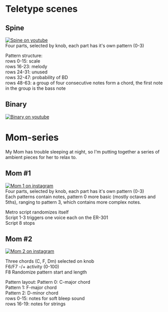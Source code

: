 # Teletype scenes
## Spine
[![Spine on youtube](http://img.youtube.com/vi/8Ut7RuTwOpU/0.jpg)](http://www.youtube.com/watch?v=8Ut7RuTwOpU)  
Four parts, selected by knob, each part has it's own pattern (0-3)  

Pattern structure:  
rows 0-15: scale  
rows 16-23: melody  
rows 24-31: unused  
rows 32-47: probability of BD  
rows 48-63: a group of four consecutive notes form a chord, the first note in the group is the bass note

## Binary
[![Binary on youtube](http://img.youtube.com/vi/xWid0iosVOk/0.jpg)](http://www.youtube.com/watch?v=xWid0iosVOk)  



# Mom-series
My Mom has trouble sleeping at night, so I'm putting together a series of ambient pieces for her to relax to.
## Mom #1
[![Mom 1 on instagram](https://github.com/attejensen/teletype/blob/master/pix/mom_1.jpg?raw=true)](https://www.instagram.com/p/BwFW5GxBanv)  
Four parts, selected by knob, each part has it's own pattern (0-3)  
Each patterns contain notes, pattern 0 more basic (mostly octaves and 5ths), ranging to pattern 3, which contains more complex notes.  

Metro script randomizes itself  
Script 1-3 triggers one voice each on the ER-301  
Script 8 stops 

## Mom #2
[![Mom 2 on instagram](https://github.com/attejensen/teletype/blob/master/pix/mom_2.jpg?raw=true)](https://www.instagram.com/p/BwIAOgsB2Om)  



Three chords (C, F, Dm) selected on knob  
F6/F7 -/+ activity (0-100)  
F8 Randomize pattern start and length  


Pattern layout: 
Pattern 0: C-major chord  
Pattern 1: F-major chord  
Pattern 2: D-minor chord   
rows 0-15: notes for soft bleep sound  
rows 16-19: notes for strings  

